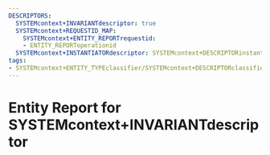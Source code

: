```yaml
---
DESCRIPTORS:
  SYSTEMcontext+INVARIANTdescriptor: true
  SYSTEMcontext+REQUESTID_MAP:
    SYSTEMcontext+ENTITY_REPORTrequestid:
    - ENTITY_REPORToperationid
  SYSTEMcontext+INSTANTIATORdescriptor: SYSTEMcontext+DESCRIPTORinstantiator
tags:
- SYSTEMcontext+ENTITY_TYPEclassifier/SYSTEMcontext+DESCRIPTORclassifier_value
---
```

# Entity Report for SYSTEMcontext+INVARIANTdescriptor

